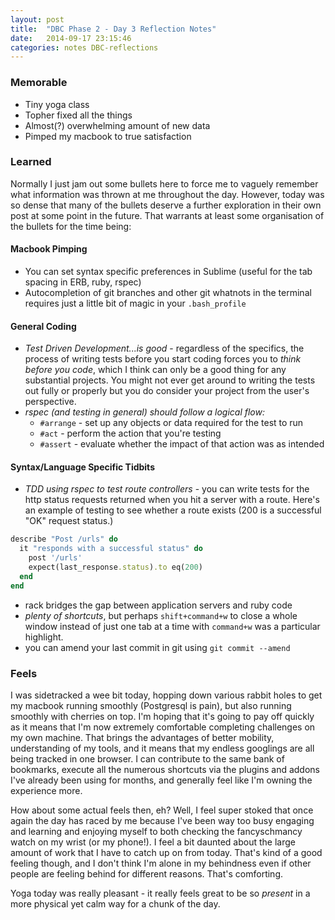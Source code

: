 ```yaml
---
layout: post
title:  "DBC Phase 2 - Day 3 Reflection Notes"
date:   2014-09-17 23:15:46
categories: notes DBC-reflections
---
```

### Memorable
* Tiny yoga class
* Topher fixed all the things
* Almost(?) overwhelming amount of new data
* Pimped my macbook to true satisfaction

### Learned
Normally I just jam out some bullets here to force me to vaguely remember what information was thrown at me throughout the day. However, today was so dense that many of the bullets deserve a further exploration in their own post at some point in the future. That warrants at least some organisation of the bullets for the time being:

#### Macbook Pimping
* You can set syntax specific preferences in Sublime (useful for the tab spacing in ERB, ruby, rspec)
* Autocompletion of git branches and other git whatnots in the terminal requires just a little bit of magic in your `.bash_profile`


#### General Coding
* *Test Driven Development...is good* - regardless of the specifics, the process of writing tests before you start coding forces you to *think before you code*, which I think can only be a good thing for any substantial projects. You might not ever get around to writing the tests out fully or properly but you do consider your project from the user's perspective.
* *rspec (and testing in general) should follow a logical flow:*
    - `#arrange` - set up any objects or data required for the test to run
    - `#act` - perform the action that you're testing
    - `#assert` - evaluate whether the impact of that action was as intended


#### Syntax/Language Specific Tidbits
* *TDD using rspec to test route controllers* - you can write tests for the http status requests returned when you hit a server with a route. Here's an example of testing to see whether a route exists (200 is a successful "OK" request status.)
```ruby
describe "Post /urls" do
  it "responds with a successful status" do
    post '/urls'
    expect(last_response.status).to eq(200)
  end
end
```

* rack bridges the gap between application servers and ruby code
* *plenty of shortcuts*, but perhaps `shift+command+w` to close a whole window instead of just one tab at a time with `command+w` was a particular highlight.
* you can amend your last commit in git using `git commit --amend`

### Feels
I was sidetracked a wee bit today, hopping down various rabbit holes to get my macbook running smoothly (Postgresql is pain), but also running smoothly with cherries on top.
I'm hoping that it's going to pay off quickly as it means that I'm now extremely comfortable completing challenges on my own machine. That brings the advantages of better mobility, understanding of my tools, and it means that my endless googlings are all being tracked in one browser. I can contribute to the same bank of bookmarks, execute all the numerous shortcuts via the plugins and addons I've already been using for months, and generally feel like I'm owning the experience more.

How about some actual feels then, eh?
Well, I feel super stoked that once again the day has raced by me because I've been way too busy engaging and learning and enjoying myself to both checking the fancyschmancy watch on my wrist (or my phone!).
I feel a bit daunted about the large amount of work that I have to catch up on from today. That's kind of a good feeling though, and I don't think I'm alone in my behindness even if other people are feeling behind for different reasons. That's comforting.

Yoga today was really pleasant - it really feels great to be so *present* in a more physical yet calm way for a chunk of the day.
